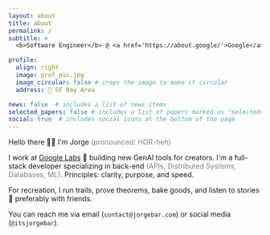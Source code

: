 ```yaml
---
layout: about
title: about
permalink: /
subtitle: > 
  <b>Software Engineer</b> @ <a href='https://about.google/'>Google</a> • <b>Previously:</b><a href='https://about.meta.com/'> Meta</a>

profile:
  align: right
  image: prof_pic.jpg
  image_circular: false # crops the image to make it circular
  address: 📍 SF Bay Area

news: false  # includes a list of news items
selected_papers: false # includes a list of papers marked as "selected={true}"
social: true  # includes social icons at the bottom of the page
---
```

Hello there 👋🏻 I'm Jorge <span style="color:grey">(pronounced: HOR-heh)</span> 

I work at <a href='https://labs.google/'>Google Labs</a> 🧪 building new GenAI tools for creators. I'm a full-stack developer specializing in back-end <span style="color:grey">(APIs, Distributed Systems, Databases, ML)</span>. Principles: clarity, purpose, and speed.

For recreation, I run trails, prove theorems, bake goods, and listen to stories 🌈 preferably with friends.

You can reach me via email (`contact@jorgebar.com`) or social media (`@itsjorgebar`).